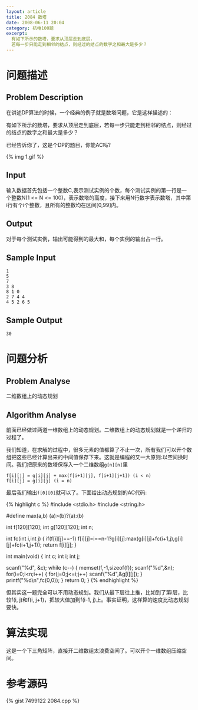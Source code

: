 ```yaml
---
layout: article
title: 2084 数塔
date: 2008-06-11 20:04
category: 杭电100题
excerpt:
  有如下所示的数塔，要求从顶层走到底层，
  若每一步只能走到相邻的结点，则经过的结点的数字之和最大是多少？
---
```

# 问题描述

## Problem Description

在讲述DP算法的时候，一个经典的例子就是数塔问题，它是这样描述的：

有如下所示的数塔，要求从顶层走到底层，若每一步只能走到相邻的结点，则经过的结点的数字之和最大是多少？

已经告诉你了，这是个DP的题目，你能AC吗?

{% img 1.gif %}

## Input

输入数据首先包括一个整数C,表示测试实例的个数，每个测试实例的第一行是一个整数N(1 <= N <= 100)，表示数塔的高度，接下来用N行数字表示数塔，其中第i行有个i个整数，且所有的整数均在区间[0,99]内。

## Output

对于每个测试实例，输出可能得到的最大和，每个实例的输出占一行。

## Sample Input

    1
    5
    7
    3 8
    8 1 0
    2 7 4 4
    4 5 2 6 5

## Sample Output

    30

# 问题分析

## Problem Analyse

二维数组上的动态规划

## Algorithm Analyse

前面已经做过两道一维数组上的动态规划。二维数组上的动态规划就是一个递归的过程了。

我们知道，在求解的过程中，很多元素的值都算了不止一次，所有我们可以开个数组把这些已经计算出来的中间值保存下来。这就是编程的又一大原则:以空间换时间。我们把原来的数塔保存入一个二维数组`g[n][n]`里

    f[i][j] = g[i][j] + max(f[i+1][j], f[i+1][j+1]) (i < n)
    f[i][j] = g[i][j] (i = n)

最后我们输出`f[0][0]`就可以了。下面给出动态规划的AC代码:

{% highlight c %}
#include <stdio.h>
#include <string.h>

#define max(a,b) (a)>(b)?(a):(b)

int  f[120][120];
int  g[120][120];
int  n;

int fc(int i,int j)
{
  if(f[i][j]==-1)
    f[i][j]=i==n-1?g[i][j]:max(g[i][j]+fc(i+1,j),g[i][j]+fc(i+1,j+1));
  return f[i][j];
}

int main(void)
{
  int  c;
  int  i;
  int  j;
  
  scanf("%d", &c);
  while (c--)
  {
    memset(f,-1,sizeof(f));
    scanf("%d",&n);
    for(i=0;i<n;i++)
    {
      for(j=0;j<=i;j++)
        scanf("%d",&g[i][j]);
    }
    printf("%d\n",fc(0,0));
  }
  return 0;
}
{% endhighlight %}

但其实这一题完全可以不用动态规划。我们从最下层往上推，比如到了第i层，比较f(i, j)和f(i, j+1)，把较大值加到f(i-1, j)上。事实证明，这样算的速度比动态规划要快。

# 算法实现

这是一个下三角矩阵，直接开二维数组太浪费空间了。可以开个一维数组压缩空间。

# 参考源码

{% gist 7499122 2084.cpp %}
